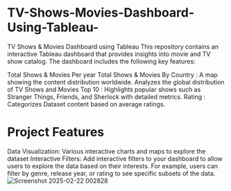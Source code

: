 # TV-Shows-Movies-Dashboard-Using-Tableau-
TV Shows &amp; Movies Dashboard using Tableau 
This repository contains an interactive Tableau dashboard that provides insights into movie and TV show catalog. The dashboard includes the following key features:


Total Shows & Movies Per year 
Total Shows & Movies By Country : A map showing the content distribution worldwide.
Analyzes the global distribution of TV Shows and Movies 
Top 10 : Highlights popular shows such as Stranger Things, Friends, and Sherlock with detailed metrics.
Rating : Categorizes Dataset content based on average ratings.

# Project Features
Data Visualization: Various interactive charts and maps to explore the dataset 
Interactive Filters: Add interactive filters to your dashboard to allow users to explore the data based on their interests. For example, users can filter by genre, release year, or rating to see specific subsets of the data.![Screenshot 2025-02-22 002828](https://github.com/user-attachments/assets/e66ee765-605e-4b9d-8f7a-13602f28c2fe)
